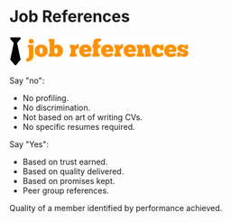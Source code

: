 # Job References

![Logo](logo.png)

Say "no":

* No profiling.
* No discrimination.
* Not based on art of writing CVs.
* No specific resumes required.

Say "Yes":

* Based on trust earned.
* Based on quality delivered.
* Based on promises kept.
* Peer group references.

Quality of a member identified by performance achieved.
